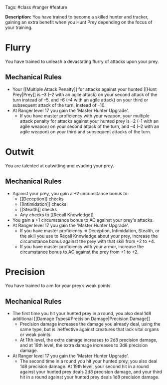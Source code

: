 Tags: #class #ranger #feature 

**Description:** You have trained to become a skilled hunter and tracker, gaining an extra benefit when you Hunt Prey depending on the focus of your training.

# Flurry

You have trained to unleash a devastating flurry of attacks upon your prey.

## Mechanical Rules

- Your [[Multiple Attack Penalty]] for attacks against your hunted [[Hunt Prey|Prey]] is –3 (–2 with an agile attack) on your second attack of the turn instead of –5, and –6 (–4 with an agile attack) on your third or subsequent attack of the turn, instead of –10.
- At Ranger level 17 you gain the 'Master Hunter Upgrade'.
	- If you have master proficiency with your weapon, your multiple attack penalty for attacks against your hunted prey is –2 (–1 with an agile weapon) on your second attack of the turn, and –4 (–2 with an agile weapon) on your third and subsequent attacks of the turn.

# Outwit

You are talented at outwitting and evading your prey. 

## Mechanical Rules

- Against your prey, you gain a +2 circumstance bonus to: 
	- [[Deception]] checks
	- [[Intimidation]] checks
	- [[Stealth]] checks
	- Any checks to [[Recall Knowledge]]
- You gain a +1 circumstance bonus to AC against your prey's attacks.
- At Ranger level 17 you gain the 'Master Hunter Upgrade'. 
	- If you have master proficiency in Deception, Intimidation, Stealth, or the skill you use to Recall Knowledge about your prey, increase the circumstance bonus against the prey with that skill from +2 to +4.
	- If you have master proficiency with your armor, increase the circumstance bonus to AC against the prey from +1 to +2.

# Precision

You have trained to aim for your prey’s weak points. 

## Mechanical Rules

- The first time you hit your hunted prey in a round, you also deal 1d8 additional [[Damage Types#Precision Damage|Precision Damage]] 
	- Precision damage increases the damage you already deal, using the same type, but is ineffective against creatures that lack vital organs or weak points.
	- At 11th level, the extra damage increases to 2d8 precision damage, and at 19th level, the extra damage increases to 3d8 precision damage.
- At Ranger level 17 you gain the 'Master Hunter Upgrade'. 
	- The second time in a round you hit your hunted prey, you also deal 1d8 precision damage. At 19th level, your second hit in a round against your hunted prey deals 2d8 precision damage, and your third hit in a round against your hunted prey deals 1d8 precision damage.